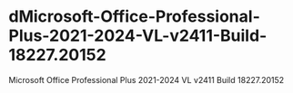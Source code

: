# dMicrosoft-Office-Professional-Plus-2021-2024-VL-v2411-Build-18227.20152
Microsoft Office Professional Plus 2021-2024 VL v2411 Build 18227.20152
